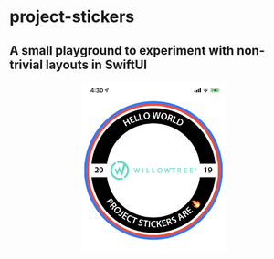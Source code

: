 # project-stickers

## A small playground to experiment with non-trivial layouts in SwiftUI

<div align="center">
	<img src="./docs/screenshot.png" width = 50% />
</div>
